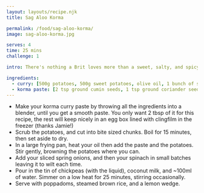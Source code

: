 ```yaml
---
layout: layouts/recipe.njk
title: Sag Aloo Korma

permalink: /food/sag-aloo-korma/
image: sag-aloo-korma.jpg

serves: 4
time: 25 mins
challenge: 1

intro: There's nothing a Brit loves more than a sweet, salty, and spicy curry. This is a slightly healthier (and vegan) twist to the classic korma; that I've adapted from Jamie Oliver's <a href='https://www.jamieoliver.com/family/jamies-super-food-family-classics/'>Super Food Family Classics</a> book. It's easy to double, triple or even quadruple this recipe (the only limit being your pan size), so it's great for larger gatherings and parties; and if you make your own paste, guaranteed vegan and gluten free.

ingredients:
  - curry: [500g potatoes, 500g sweet potatoes, olive oil, 1 bunch of spring onions, 500g spinach, 1 400g tin of  chickpeas, 1 400ml tin of whole fat coconut milk, 1 lemon, 2 tbsp korma curry paste]
  - korma paste: [2 tsp ground cumin seeds, 1 tsp ground coriander seeds, 1 tsp garam masala, 2 cloves garlic, 5cm piece of ginger, 2 chillies (deseeded), 3 tbsp desiccated coconut, 2 tbsp ground almonds, juice of ½ a lemon, 1 tbsp tomato puree, small bunch of fresh coriander, ½ tsp salt]
---
```

- Make your korma curry paste by throwing all the ingredients into a blender, until you get a smooth paste. You only want 2 tbsp of it for this recipe, the rest will keep nicely in an egg box lined with clingfilm in the freezer (thanks Jamie!)
- Scrub the potatoes, and cut into bite sized chunks. Boil for 15 minutes, then set aside to dry.
- In a large frying pan, heat your oil then add the paste and the potatoes. Stir gently, browning the potatoes where you can.
- Add your sliced spring onions, and then your spinach in small batches leaving it to wilt each time.
- Pour in the tin of chickpeas (with the liquid), coconut milk, and ~100ml of water. Simmer on a low heat for 25 minutes, stirring occasionally.
- Serve with poppadoms, steamed brown rice, and a lemon wedge.